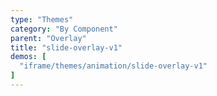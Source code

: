 ```yaml
---
type: "Themes"
category: "By Component"
parent: "Overlay"
title: "slide-overlay-v1"
demos: [
  "iframe/themes/animation/slide-overlay-v1"
]
---
```

